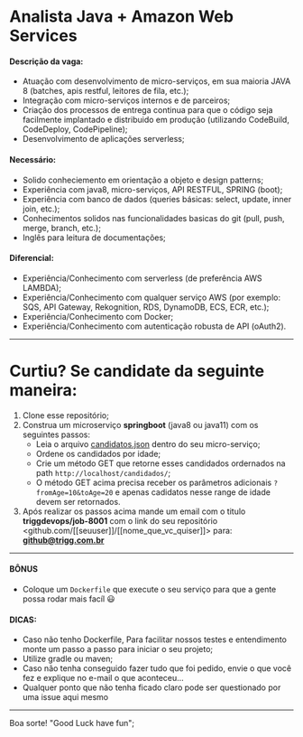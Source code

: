 # Analista Java + Amazon Web Services

#### Descrição da vaga:
- Atuação com desenvolvimento de micro-serviços, em sua maioria JAVA 8 (batches, apis restful, leitores de fila, etc.);
- Integração com micro-serviços internos e de parceiros;
- Criação dos processos de entrega continua para que o código seja facilmente implantado e distribuido em produção (utilizando CodeBuild, CodeDeploy, CodePipeline);
- Desenvolvimento de aplicações serverless;

#### Necessário:
- Solido conheciemento em orientação a objeto e design patterns;
- Experiência com java8, micro-serviços, API RESTFUL, SPRING (boot);
- Experiência com banco de dados (queries básicas: select, update, inner join, etc.);
- Conhecimentos solidos nas funcionalidades basicas do git (pull, push, merge, branch, etc.);
- Inglês para leitura de documentações;

#### Diferencial:
- Experiência/Conhecimento com serverless (de preferência AWS LAMBDA);
- Experiência/Conhecimento com qualquer serviço AWS (por exemplo: SQS, API Gateway, Rekognition, RDS, DynamoDB, ECS, ECR, etc.);
- Experiência/Conhecimento com Docker;
- Experiência/Conhecimento com autenticação robusta de API (oAuth2).

-----

# Curtiu? Se candidate da seguinte maneira:

1. Clone esse repositório;
2. Construa um microserviço **springboot** (java8 ou java11) com os seguintes passos:
   - Leia o arquivo  [candidatos.json](/candidatos.json) dentro do seu micro-serviço;
   - Ordene os candidados por idade;
   - Crie um método GET que retorne esses candidados ordernados na path `http://localhost/candidados/`;
   - O método GET acima precisa receber os parâmetros adicionais `?fromAge=10&toAge=20` e apenas cadidatos nesse range de idade devem ser retornados.
3. Após realizar os passos acima mande um email com o titulo **triggdevops/job-8001** com o link do seu repositório <github.com/[[seuuser]]/[[nome_que_vc_quiser]]> para: <b>github@trigg.com.br</b>

----

#### BÔNUS
- Coloque um `Dockerfile` que execute o seu serviço para que a gente possa rodar mais facíl :smiley:

#### DICAS:
- Caso não tenho Dockerfile, Para facilitar nossos testes e entendimento monte um passo a passo para iniciar o seu projeto;
- Utilize gradle ou maven;
- Caso não tenha conseguido fazer tudo que foi pedido, envie o que você fez e explique no e-mail o que aconteceu... 
- Qualquer ponto que não tenha ficado claro pode ser questionado por uma issue aqui mesmo

----

Boa sorte! "Good Luck have fun";
